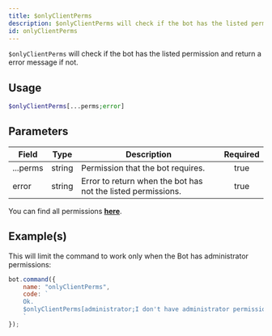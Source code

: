 ```yaml
---
title: $onlyClientPerms
description: $onlyClientPerms will check if the bot has the listed permission and return a error message if not.
id: onlyClientPerms
---
```


`$onlyClientPerms` will check if the bot has the listed permission and return a error message if not.

## Usage

```php
$onlyClientPerms[...perms;error]
```

## Parameters

| Field    | Type   | Description                                                  | Required |
| -------- | ------ | ------------------------------------------------------------ | :------: |
| ...perms | string | Permission that the bot requires.                            |   true   |
| error    | string | Error to return when the bot has not the listed permissions. |   true   |

You can find all permissions __[here](../../guides/9permissionsintents.md)__.

## Example(s)

This will limit the command to work only when the Bot has administrator permissions:

```javascript
bot.command({
    name: "onlyClientPerms",
    code: `
    Ok.
    $onlyClientPerms[administrator;I don't have administrator permissions!]
    `
});
```
